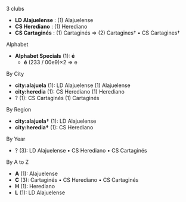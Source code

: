 3 clubs

- **LD Alajuelense** : (1) Alajuelense
- **CS Herediano** : (1) Herediano
- **CS Cartaginés** : (1) Cartaginés => (2) Cartagines† • CS Cartagines†




Alphabet

- **Alphabet Specials** (1):  **é** 
  - **é** (233 / 00e9)×2 => e




By City

- **city:alajuela** (1): LD Alajuelense  (1) Alajuelense
- **city:heredia** (1): CS Herediano  (1) Herediano
- ? (1): CS Cartaginés  (1) Cartaginés




By Region

- **city:alajuela†** (1):   LD Alajuelense
- **city:heredia†** (1):   CS Herediano




By Year

- ? (3):   LD Alajuelense • CS Herediano • CS Cartaginés






By A to Z

- **A** (1): Alajuelense
- **C** (3): Cartaginés • CS Herediano • CS Cartaginés
- **H** (1): Herediano
- **L** (1): LD Alajuelense




